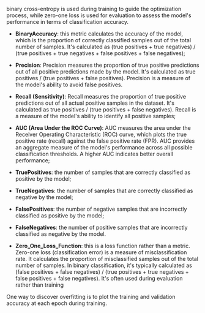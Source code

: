 binary cross-entropy is used during training to guide the optimization process, while zero-one loss is used for evaluation to assess the model's performance in terms of classification accuracy.

- **BinaryAccuracy**: this metric calculates the accuracy of the model, which is the proportion of correctly classified samples out of the total number of samples. It's calculated as (true positives + true negatives) / (true positives + true negatives + false positives + false negatives);
- **Precision**: Precision measures the proportion of true positive predictions out of all positive predictions made by the model. It's calculated as true positives / (true positives + false positives). Precision is a measure of the model's ability to avoid false positives. 
- **Recall (Sensitivity)**: Recall measures the proportion of true positive predictions out of all actual positive samples in the dataset. It's calculated as true positives / (true positives + false negatives). Recall is a measure of the model's ability to identify all positive samples;
- **AUC (Area Under the ROC Curve)**: AUC measures the area under the Receiver Operating Characteristic (ROC) curve, which plots the true positive rate (recall) against the false positive rate (FPR). AUC provides an aggregate measure of the model's performance across all possible classification thresholds. A higher AUC indicates better overall performance;
- **TruePositives**: the number of samples that are correctly classified as positive by the model;
- **TrueNegatives**: the number of samples that are correctly classified as negative by the model;
- **FalsePositives**: the number of negative samples that are incorrectly classified as positive by the model;
- **FalseNegatives**: the number of positive samples that are incorrectly classified as negative by the model.


- **Zero_One_Loss_Function**: this is a loss function rather than a metric. Zero-one loss (classification error) is a measure of misclassification rate. It calculates the proportion of misclassified samples out of the total number of samples. In binary classification, it's typically calculated as (false positives + false negatives) / (true positives + true negatives + false positives + false negatives). It's often used during evaluation rather than training


One way to discover overfitting is to plot the training and validation accuracy at each epoch during training.